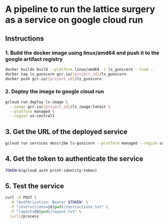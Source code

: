 # A pipeline to run the lattice surgery as a service on google cloud run

## Instructions

### 1. Build the docker image using linux/amd64 and push it to the google artifact registry

```bash
docker buildx build --platform linux/amd64 -t ls_gunicorn --load .
docker tag ls_gunicorn gcr.io/[project_id]/ls_gunicorn
docker push gcr.io/[project_id]/ls_gunicorn
```

### 2. Deploy the image to google cloud run

```bash
gcloud run deploy ls-image \
  --image gcr.io/[project_id]/ls_image:latest \
  --platform managed \
  --region us-central1
```

## 3. Get the URL of the deployed service

```bash
gcloud run services describe ls-gunicorn --platform managed --region us-central1 --format 'value(status.url)'
```

## 4. Get the token to authenticate the service

```bash
TOKEN=$(gcloud auth print-identity-token)
```

## 5. Test the service

```bash
curl -X POST \
  -H "Authorization: Bearer $TOKEN" \
  -F "instructions=@$(pwd)/instructions.txt" \
  -F "layout=@$(pwd)/layout.txt" \
  [url]/process
```
